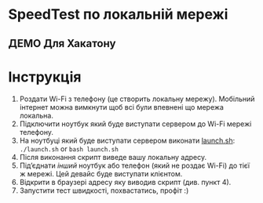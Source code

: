 # SpeedTest по локальній мережі
## ДЕМО Для Хакатону

# Інструкція
1. Роздати Wi-Fi з телефону (це створить локальну мережу). Мобільний інтернет можна вимкнути щоб всі були впевнені що мережа локальна.
2. Підключити ноутбук який буде виступати сервером до Wi-Fi мережі телефону.
3. На ноутбуці який буде виступати сервером виконати [launch.sh](./launch.sh): `./launch.sh` or `bash launch.sh`
4. Після виконання скрипт виведе вашу локальну адресу.
5. Підʼєднати *інший* ноутбук або телефон (який не роздає Wi-Fi) до тієї ж мережі. Цей девайс буде виступати клієнтом.
6. Відкрити в браузері адресу яку виводив скрипт (див. пункт 4).
7. Запустити тест швидкості, похвастатись, профіт :)